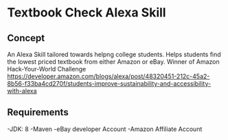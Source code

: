 # Textbook Check Alexa Skill

## Concept
An Alexa Skill tailored towards helpng college students. Helps students find the lowest priced textbook from either Amazon or eBay.
Winner of Amazon Hack-Your-World Challenge
https://developer.amazon.com/blogs/alexa/post/48320451-212c-45a2-8b56-f33ba4cd270f/students-improve-sustainability-and-accessibility-with-alexa

## Requirements
-JDK: 8
-Maven
-eBay developer Account
-Amazon Affiliate Account




